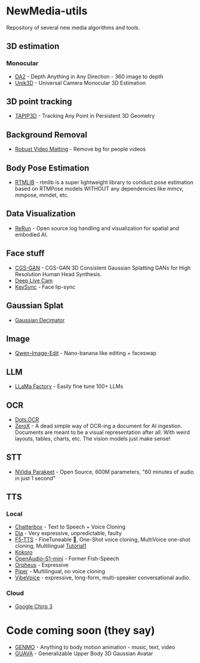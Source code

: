 # NewMedia-utils

Repository of several new media algorithms and tools.

## 3D estimation
### Monocular
- [DA2](https://depth-any-in-any-dir.github.io/?utm_source=substack&utm_medium=email) - Depth Anything in Any Direction - 360 image to depth 
- [Unik3D](https://github.com/lpiccinelli-eth/unik3d) -  Universal Camera Monocular 3D Estimation

## 3D point tracking
- [TAPIP3D](https://github.com/zbw001/TAPIP3D) - Tracking Any Point in Persistent 3D Geometry

## Background Removal
- [Robust Video Matting](https://github.com/PeterL1n/RobustVideoMatting) - Remove bg for people videos
## Body Pose Estimation
- [RTMLIB](https://github.com/Tau-J/rtmlib) - rtmlib is a super lightweight library to conduct pose estimation based on RTMPose models WITHOUT any dependencies like mmcv, mmpose, mmdet, etc.

## Data Visualization
- [ReRun](https://rerun.io/) - Open source log handling and visualization for spatial and embodied AI.

## Face stuff
- [CGS-GAN](https://github.com/fraunhoferhhi/cgs-gan) - CGS-GAN 3D Consistent Gaussian Splatting GANs for High Resolution Human Head Synthesis.
- [Deep Live Cam](https://github.com/hacksider/Deep-Live-Cam.git)
- [KeySync](https://github.com/antonibigata/keysync) - Face lip-sync

## Gaussian Splat
- [Gaussian Decimator](https://github.com/feel3x/Gaussian_Decimatior)

## Image
- [Qwen-Image-Edit](https://huggingface.co/Qwen/Qwen-Image-Edit-2509) - Nano-banana like editing + faceswap

## LLM
- [LLaMa Factory](https://github.com/hiyouga/LLaMA-Factory) - Easily fine tune 100+ LLMs

## OCR
- [Dots.OCR](https://github.com/rednote-hilab/dots.ocr)
- [ZeroX](https://github.com/getomni-ai/zerox) - A dead simple way of OCR-ing a document for AI ingestion. Documents are meant to be a visual representation after all. With weird layouts, tables, charts, etc. The vision models just make sense!
## STT
- [NVidia Parakeet](https://huggingface.co/nvidia/parakeet-tdt-0.6b-v2) - Open Source, 600M parameters, "60 minutes of audio in just 1 second"

## TTS
### Local
- [Chatterbox](https://github.com/petermg/Chatterbox-TTS-Extended) - Text to Speech + Voice Cloning
- [Dia](https://github.com/nari-labs/dia) - Very expressive, unpredictable, faulty
- [F5-TTS](https://github.com/SWivid/F5-TTS) - FineTuneable 💖, One-Shot voice cloning, MultiVoice one-shot cloning, Multilingual [Tutorial1](https://youtu.be/GmketyZW2c4)
- [Kokoro](https://huggingface.co/spaces/hexgrad/Kokoro-TTS)
- [OpenAudio-S1-mini](https://speech.fish.audio/) - Former Fish-Speech
- [Orpheus](https://github.com/canopyai/Orpheus-TTS) - Expressive
- [Piper](https://github.com/rhasspy/piper) - Multilingual, no voice cloning
- [VibeVoice](https://microsoft.github.io/VibeVoice/) - expressive, long-form, multi-speaker conversational audio.
### Cloud
- [Google Chirp 3](https://cloud.google.com/text-to-speech/docs/chirp3-hd)


# Code coming soon (they say)
- [GENMO](https://research.nvidia.com/labs/dair/genmo/) - Anything to body motion animation - music, text, video
- [GUAVA](https://eastbeanzhang.github.io/GUAVA/) - Generalizable Upper Body 3D Gaussian Avatar
